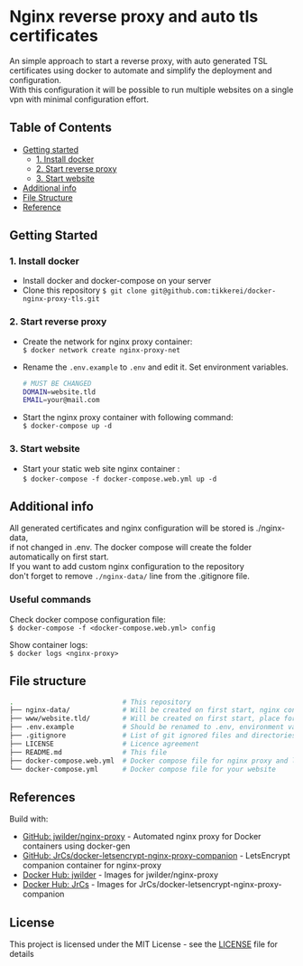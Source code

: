# Nginx reverse proxy and auto tls certificates

An simple approach to start a reverse proxy, with auto generated TSL certificates using docker to automate
and simplify the deployment and configuration.  
With this configuration it will be possible to run multiple websites on a single vpn with minimal configuration effort.

## Table of Contents

- [Getting started](#getting-started)
  - [1. Install docker](#1-install-docker)
  - [2. Start reverse proxy](#2-start-reverse-proxy)
  - [3. Start website](#3-start-website)
- [Additional info](#additional-info)
- [File Structure](#file-structure)
- [Reference](#references)

## Getting Started

### 1. Install docker

- Install docker and docker-compose on your server
- Clone this repository `$ git clone git@github.com:tikkerei/docker-nginx-proxy-tls.git`

### 2. Start reverse proxy

- Create the network for nginx proxy container:  
  `$ docker network create nginx-proxy-net`
- Rename the `.env.example` to `.env` and edit it. Set environment variables.

    ```bash
    # MUST BE CHANGED
    DOMAIN=website.tld
    EMAIL=your@mail.com
    ```

- Start the nginx proxy container with following command:  
  `$ docker-compose up -d`

### 3. Start website

- Start your static web site nginx container :  
  `$ docker-compose -f docker-compose.web.yml up -d`

## Additional info

All generated certificates and nginx configuration will be stored is ./nginx-data,  
if not changed in .env. The docker compose will create the folder automatically on first start.  
If you want to add custom nginx configuration to the repository  
don't forget to remove `./nginx-data/` line from the .gitignore file.

### Useful commands

Check docker compose configuration file:  
`$ docker-compose -f <docker-compose.web.yml> config`

Show container logs:  
`$ docker logs <nginx-proxy>`

## File structure

```bash
.                           # This repository
├── nginx-data/             # Will be created on first start, nginx config files
├── www/website.tld/        # Will be created on first start, place for your website
├── .env.example            # Should be renamed to .env, environment variables
├── .gitignore              # List of git ignored files and directories
├── LICENSE                 # Licence agreement
├── README.md               # This file
├── docker-compose.web.yml  # Docker compose file for nginx proxy and letsencrypt container
└── docker-compose.yml      # Docker compose file for your website
```

## References

Build with:

- [GitHub: jwilder/nginx-proxy][link-ref-ngx] - Automated nginx proxy for Docker containers using docker-gen
- [GitHub: JrCs/docker-letsencrypt-nginx-proxy-companion][link-ref-tls] - LetsEncrypt companion container for nginx-proxy
- [Docker Hub: jwilder][link-ref-dnx] - Images for jwilder/nginx-proxy
- [Docker Hub: JrCs][link-ref-dls] - Images for JrCs/docker-letsencrypt-nginx-proxy-companion

## License

This project is licensed under the MIT License - see the [LICENSE](LICENSE) file for details

[link-ref-ngx]:     https://github.com/jwilder/nginx-proxy
[link-ref-tls]:     https://github.com/JrCs/docker-letsencrypt-nginx-proxy-companion
[link-ref-dnx]:     https://hub.docker.com/r/jwilder/nginx-proxy
[link-ref-dls]:     https://hub.docker.com/r/jrcs/letsencrypt-nginx-proxy-companion
